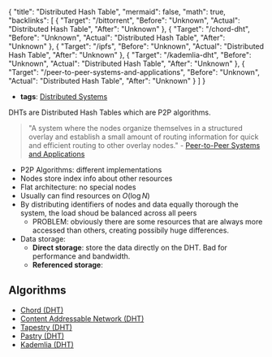 {
	"title": "Distributed Hash Table",
	"mermaid": false,
	"math": true,
	"backlinks": [
		{
			"Target": "/bittorrent",
			"Before": "Unknown",
			"Actual": "Distributed Hash Table",
			"After": "Unknown"
		},
		{
			"Target": "/chord-dht",
			"Before": "Unknown",
			"Actual": "Distributed Hash Table",
			"After": "Unknown"
		},
		{
			"Target": "/ipfs",
			"Before": "Unknown",
			"Actual": "Distributed Hash Table",
			"After": "Unknown"
		},
		{
			"Target": "/kademlia-dht",
			"Before": "Unknown",
			"Actual": "Distributed Hash Table",
			"After": "Unknown"
		},
		{
			"Target": "/peer-to-peer-systems-and-applications",
			"Before": "Unknown",
			"Actual": "Distributed Hash Table",
			"After": "Unknown"
		}
	]
}

- **tags**: [Distributed Systems](/distributed-systems/)

DHTs are Distributed Hash Tables which are P2P algorithms.

>  "A system where the nodes organize themselves in a structured overlay and establish a small amount of routing information for quick and efficient routing to other overlay nodes." - [Peer-to-Peer Systems and Applications](/peer-to-peer-systems-and-applications/)

- P2P Algorithms: different implementations
- Nodes store index info about other resources
- Flat architecture: no special nodes
- Usually can find resources on $O(\log N)$
- By distributing identifiers of nodes and data equally thorough the system, the load shoud be balanced across all peers
	- PROBLEM: obviously there are some resources that are always more accessed than others, creating possibily huge differences.
- Data storage:
	- **Direct storage**: store the data directly on the DHT. Bad for performance and bandwidth.
	- **Referenced storage**:

## Algorithms

- [Chord (DHT)](/chord-dht/)
- [Content Addressable Network (DHT)](/content-addressable-network-dht/)
- [Tapestry (DHT)](/tapestry-dht/)
- [Pastry (DHT)](/pastry-dht/)
- [Kademlia (DHT)](/kademlia-dht/)

